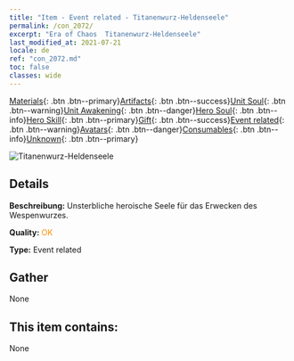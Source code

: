 ```yaml
---
title: "Item - Event related - Titanenwurz-Heldenseele"
permalink: /con_2072/
excerpt: "Era of Chaos  Titanenwurz-Heldenseele"
last_modified_at: 2021-07-21
locale: de
ref: "con_2072.md"
toc: false
classes: wide
---
```

 [Materials](/ItemsDE/){: .btn .btn--primary}[Artifacts](/ItemsDE/Artifacts/){: .btn .btn--success}[Unit Soul](/ItemsDE/UnitSoul/){: .btn .btn--warning}[Unit Awakening](/ItemsDE/UnitAwakening/){: .btn .btn--danger}[Hero Soul](/ItemsDE/HeroSoul/){: .btn .btn--info}[Hero Skill](/ItemsDE/HeroSkill/){: .btn .btn--primary}[Gift](/ItemsDE/Gift/){: .btn .btn--success}[Event related](/ItemsDE/Events/){: .btn .btn--warning}[Avatars](/ItemsDE/Avatars/){: .btn .btn--danger}[Consumables](/ItemsDE/Consumables/){: .btn .btn--info}[Unknown](/ItemsDE/Unknown/){: .btn .btn--primary}

 ![Titanenwurz-Heldenseele](/images/t/juexing_808.jpg)

## Details
 **Beschreibung:** Unsterbliche heroische Seele für das Erwecken des Wespenwurzes.

 **Quality:** <span style="color: #FF8C00">OK</span>

 **Type:** Event related

## Gather

  None

## This item contains:

  None

